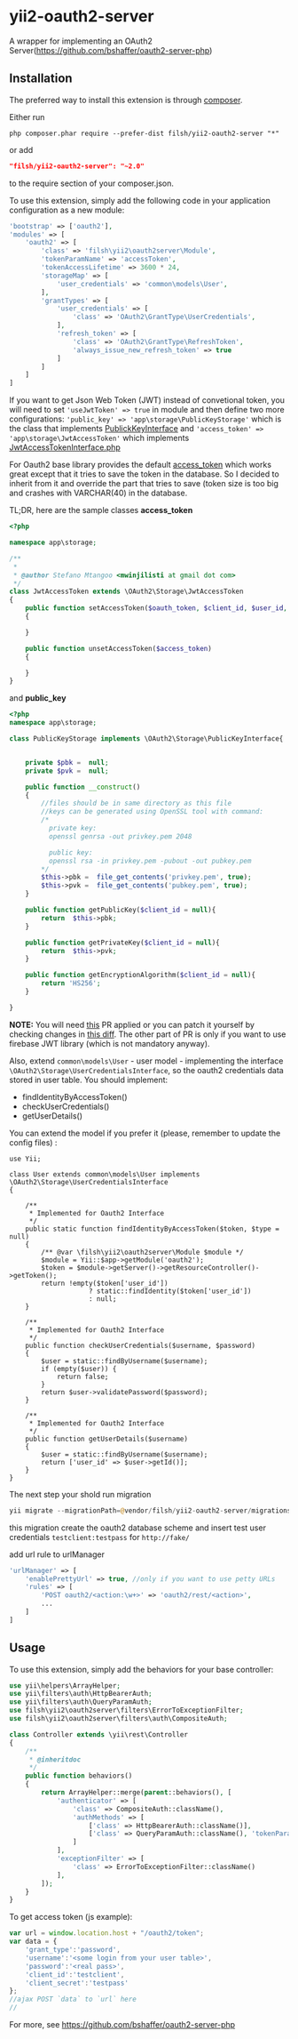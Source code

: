 yii2-oauth2-server
==================

A wrapper for implementing an OAuth2 Server(https://github.com/bshaffer/oauth2-server-php)

Installation
------------

The preferred way to install this extension is through [composer](http://getcomposer.org/download/).

Either run

```
php composer.phar require --prefer-dist filsh/yii2-oauth2-server "*"
```

or add

```json
"filsh/yii2-oauth2-server": "~2.0"
```

to the require section of your composer.json.

To use this extension,  simply add the following code in your application configuration as a new module:

```php
'bootstrap' => ['oauth2'],
'modules' => [
    'oauth2' => [
        'class' => 'filsh\yii2\oauth2server\Module',
        'tokenParamName' => 'accessToken',
        'tokenAccessLifetime' => 3600 * 24,
        'storageMap' => [
            'user_credentials' => 'common\models\User',
        ],
        'grantTypes' => [
            'user_credentials' => [
                'class' => 'OAuth2\GrantType\UserCredentials',
            ],
            'refresh_token' => [
                'class' => 'OAuth2\GrantType\RefreshToken',
                'always_issue_new_refresh_token' => true
            ]
        ]
    ]
]
```
If you want to get Json Web Token (JWT) instead of convetional token, you will need to set `'useJwtToken' => true` in module and then define two more configurations:
`'public_key' => 'app\storage\PublicKeyStorage'` which is the class that implements [PublickKeyInterface](https://github.com/bshaffer/oauth2-server-php/blob/develop/src/OAuth2/Storage/PublicKeyInterface.php) and `'access_token' => 'app\storage\JwtAccessToken'` which implements [JwtAccessTokenInterface.php](https://github.com/bshaffer/oauth2-server-php/blob/develop/src/OAuth2/Storage/JwtAccessTokenInterface.php)

For Oauth2 base library provides the default [access_token](https://github.com/bshaffer/oauth2-server-php/blob/develop/src/OAuth2/Storage/JwtAccessToken.php) which works great except that it tries to save the token in the database. So I decided to inherit from it and override the part that tries to save (token size is too big and crashes with VARCHAR(40) in the database.

TL;DR, here are the sample classes
**access_token**
```php
<?php

namespace app\storage;

/**
 *
 * @author Stefano Mtangoo <mwinjilisti at gmail dot com>
 */
class JwtAccessToken extends \OAuth2\Storage\JwtAccessToken
{
    public function setAccessToken($oauth_token, $client_id, $user_id, $expires, $scope = null)
    {

    }

    public function unsetAccessToken($access_token)
    {

    }
}

```

and **public_key**

```php
<?php
namespace app\storage;

class PublicKeyStorage implements \OAuth2\Storage\PublicKeyInterface{


    private $pbk =  null;
    private $pvk =  null;

    public function __construct()
    {
        //files should be in same directory as this file
        //keys can be generated using OpenSSL tool with command:
        /*
          private key:
          openssl genrsa -out privkey.pem 2048

          public key:
          openssl rsa -in privkey.pem -pubout -out pubkey.pem
        */
        $this->pbk =  file_get_contents('privkey.pem', true);
        $this->pvk =  file_get_contents('pubkey.pem', true);
    }

    public function getPublicKey($client_id = null){
        return  $this->pbk;
    }

    public function getPrivateKey($client_id = null){
        return  $this->pvk;
    }

    public function getEncryptionAlgorithm($client_id = null){
        return 'HS256';
    }

}

```
**NOTE:** You will need [this](https://github.com/bshaffer/oauth2-server-php/pull/690) PR applied or you can patch it yourself by checking changes in [this diff](https://github.com/hosannahighertech/oauth2-server-php/commit/ec79732663547065c041e279109137a423eac0cb). The other part of PR is only if you want to use firebase JWT library (which is not mandatory anyway).

Also, extend ```common\models\User``` - user model - implementing the interface ```\OAuth2\Storage\UserCredentialsInterface```, so the oauth2 credentials data stored in user table.
You should implement:
- findIdentityByAccessToken()
- checkUserCredentials()
- getUserDetails()

You can extend the model if you prefer it (please, remember to update the config files) :
```
use Yii;

class User extends common\models\User implements \OAuth2\Storage\UserCredentialsInterface
{

    /**
     * Implemented for Oauth2 Interface
     */
    public static function findIdentityByAccessToken($token, $type = null)
    {
        /** @var \filsh\yii2\oauth2server\Module $module */
        $module = Yii::$app->getModule('oauth2');
        $token = $module->getServer()->getResourceController()->getToken();
        return !empty($token['user_id'])
                    ? static::findIdentity($token['user_id'])
                    : null;
    }

    /**
     * Implemented for Oauth2 Interface
     */
    public function checkUserCredentials($username, $password)
    {
        $user = static::findByUsername($username);
        if (empty($user)) {
            return false;
        }
        return $user->validatePassword($password);
    }

    /**
     * Implemented for Oauth2 Interface
     */
    public function getUserDetails($username)
    {
        $user = static::findByUsername($username);
        return ['user_id' => $user->getId()];
    }
}
```

The next step your shold run migration

```php
yii migrate --migrationPath=@vendor/filsh/yii2-oauth2-server/migrations
```

this migration create the oauth2 database scheme and insert test user credentials ```testclient:testpass``` for ```http://fake/```

add url rule to urlManager

```php
'urlManager' => [
    'enablePrettyUrl' => true, //only if you want to use petty URLs
    'rules' => [
        'POST oauth2/<action:\w+>' => 'oauth2/rest/<action>',
        ...
    ]
]
```

Usage
-----

To use this extension,  simply add the behaviors for your base controller:

```php
use yii\helpers\ArrayHelper;
use yii\filters\auth\HttpBearerAuth;
use yii\filters\auth\QueryParamAuth;
use filsh\yii2\oauth2server\filters\ErrorToExceptionFilter;
use filsh\yii2\oauth2server\filters\auth\CompositeAuth;

class Controller extends \yii\rest\Controller
{
    /**
     * @inheritdoc
     */
    public function behaviors()
    {
        return ArrayHelper::merge(parent::behaviors(), [
            'authenticator' => [
                'class' => CompositeAuth::className(),
                'authMethods' => [
                    ['class' => HttpBearerAuth::className()],
                    ['class' => QueryParamAuth::className(), 'tokenParam' => 'accessToken'],
                ]
            ],
            'exceptionFilter' => [
                'class' => ErrorToExceptionFilter::className()
            ],
        ]);
    }
}
```

To get access token (js example):

```js
var url = window.location.host + "/oauth2/token";
var data = {
    'grant_type':'password',
    'username':'<some login from your user table>',
    'password':'<real pass>',
    'client_id':'testclient',
    'client_secret':'testpass'
};
//ajax POST `data` to `url` here
//
```

For more, see https://github.com/bshaffer/oauth2-server-php
